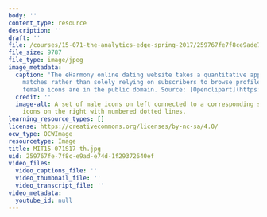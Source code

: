 ```yaml
---
body: ''
content_type: resource
description: ''
draft: ''
file: /courses/15-071-the-analytics-edge-spring-2017/259767fe7f8ce9ade74d1f29372640ef_MIT15-071S17-th.jpg
file_size: 9787
file_type: image/jpeg
image_metadata:
  caption: 'The eHarmony online dating website takes a quantitative approach to matchmaking
    matches rather than solely relying on subscribers to browse profiles. (Male and
    female icons are in the public domain. Source: [Openclipart](https://openclipart.org/).)'
  credit: ''
  image-alt: A set of male icons on left connected to a corresponding set of female
    icons on the right with numbered dotted lines.
learning_resource_types: []
license: https://creativecommons.org/licenses/by-nc-sa/4.0/
ocw_type: OCWImage
resourcetype: Image
title: MIT15-071S17-th.jpg
uid: 259767fe-7f8c-e9ad-e74d-1f29372640ef
video_files:
  video_captions_file: ''
  video_thumbnail_file: ''
  video_transcript_file: ''
video_metadata:
  youtube_id: null
---
```

